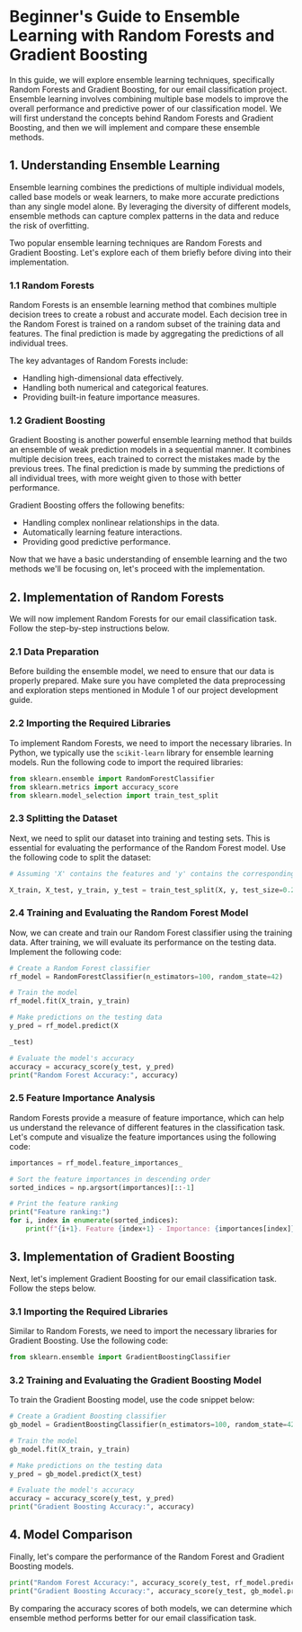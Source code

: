 # Beginner's Guide to Ensemble Learning with Random Forests and Gradient Boosting

In this guide, we will explore ensemble learning techniques, specifically Random Forests and Gradient Boosting, for our email classification project. Ensemble learning involves combining multiple base models to improve the overall performance and predictive power of our classification model. We will first understand the concepts behind Random Forests and Gradient Boosting, and then we will implement and compare these ensemble methods.

## 1. Understanding Ensemble Learning

Ensemble learning combines the predictions of multiple individual models, called base models or weak learners, to make more accurate predictions than any single model alone. By leveraging the diversity of different models, ensemble methods can capture complex patterns in the data and reduce the risk of overfitting.

Two popular ensemble learning techniques are Random Forests and Gradient Boosting. Let's explore each of them briefly before diving into their implementation.

### 1.1 Random Forests

Random Forests is an ensemble learning method that combines multiple decision trees to create a robust and accurate model. Each decision tree in the Random Forest is trained on a random subset of the training data and features. The final prediction is made by aggregating the predictions of all individual trees.

The key advantages of Random Forests include:
- Handling high-dimensional data effectively.
- Handling both numerical and categorical features.
- Providing built-in feature importance measures.

### 1.2 Gradient Boosting

Gradient Boosting is another powerful ensemble learning method that builds an ensemble of weak prediction models in a sequential manner. It combines multiple decision trees, each trained to correct the mistakes made by the previous trees. The final prediction is made by summing the predictions of all individual trees, with more weight given to those with better performance.

Gradient Boosting offers the following benefits:
- Handling complex nonlinear relationships in the data.
- Automatically learning feature interactions.
- Providing good predictive performance.

Now that we have a basic understanding of ensemble learning and the two methods we'll be focusing on, let's proceed with the implementation.

## 2. Implementation of Random Forests

We will now implement Random Forests for our email classification task. Follow the step-by-step instructions below.

### 2.1 Data Preparation

Before building the ensemble model, we need to ensure that our data is properly prepared. Make sure you have completed the data preprocessing and exploration steps mentioned in Module 1 of our project development guide.

### 2.2 Importing the Required Libraries

To implement Random Forests, we need to import the necessary libraries. In Python, we typically use the `scikit-learn` library for ensemble learning models. Run the following code to import the required libraries:

```python
from sklearn.ensemble import RandomForestClassifier
from sklearn.metrics import accuracy_score
from sklearn.model_selection import train_test_split
```

### 2.3 Splitting the Dataset

Next, we need to split our dataset into training and testing sets. This is essential for evaluating the performance of the Random Forest model. Use the following code to split the dataset:

```python
# Assuming 'X' contains the features and 'y' contains the corresponding labels

X_train, X_test, y_train, y_test = train_test_split(X, y, test_size=0.2, random_state=42)
```

### 2.4 Training and Evaluating the Random Forest Model

Now, we can create and train our Random Forest classifier using the training data. After training, we will evaluate its performance on the testing data. Implement the following code:

```python
# Create a Random Forest classifier
rf_model = RandomForestClassifier(n_estimators=100, random_state=42)

# Train the model
rf_model.fit(X_train, y_train)

# Make predictions on the testing data
y_pred = rf_model.predict(X

_test)

# Evaluate the model's accuracy
accuracy = accuracy_score(y_test, y_pred)
print("Random Forest Accuracy:", accuracy)
```

### 2.5 Feature Importance Analysis

Random Forests provide a measure of feature importance, which can help us understand the relevance of different features in the classification task. Let's compute and visualize the feature importances using the following code:

```python
importances = rf_model.feature_importances_

# Sort the feature importances in descending order
sorted_indices = np.argsort(importances)[::-1]

# Print the feature ranking
print("Feature ranking:")
for i, index in enumerate(sorted_indices):
    print(f"{i+1}. Feature {index+1} - Importance: {importances[index]}")
```

## 3. Implementation of Gradient Boosting

Next, let's implement Gradient Boosting for our email classification task. Follow the steps below.

### 3.1 Importing the Required Libraries

Similar to Random Forests, we need to import the necessary libraries for Gradient Boosting. Use the following code:

```python
from sklearn.ensemble import GradientBoostingClassifier
```

### 3.2 Training and Evaluating the Gradient Boosting Model

To train the Gradient Boosting model, use the code snippet below:

```python
# Create a Gradient Boosting classifier
gb_model = GradientBoostingClassifier(n_estimators=100, random_state=42)

# Train the model
gb_model.fit(X_train, y_train)

# Make predictions on the testing data
y_pred = gb_model.predict(X_test)

# Evaluate the model's accuracy
accuracy = accuracy_score(y_test, y_pred)
print("Gradient Boosting Accuracy:", accuracy)
```

## 4. Model Comparison

Finally, let's compare the performance of the Random Forest and Gradient Boosting models.

```python
print("Random Forest Accuracy:", accuracy_score(y_test, rf_model.predict(X_test)))
print("Gradient Boosting Accuracy:", accuracy_score(y_test, gb_model.predict(X_test)))
```

By comparing the accuracy scores of both models, we can determine which ensemble method performs better for our email classification task.
